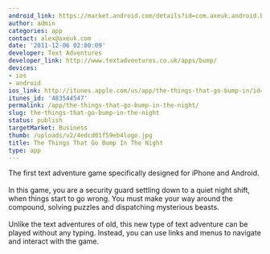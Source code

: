 ```yaml
---
android_link: https://market.android.com/details?id=com.axeuk.android.bump
author: admin
categories: app
contact: alex@axeuk.com
date: '2011-12-06 02:00:09'
developer: Text Adventures
developer_link: http://www.textadventures.co.uk/apps/bump/
devices: 
- ios
- android
ios_link: http://itunes.apple.com/us/app/the-things-that-go-bump-in/id483544547?ls=1%26mt=8
itunes_id: '483544547'
permalink: /app/the-things-that-go-bump-in-the-night/
slug: the-things-that-go-bump-in-the-night
status: publish
targetMarket: Business
thumb: /uploads/v2/4edcd01f59eb4logo.jpg
title: The Things That Go Bump In The Night
type: app
---
```


The first text adventure game specifically designed for iPhone and Android.<br />
<br />
In this game, you are a security guard settling down to a quiet night shift, when things start to go wrong. You must make your way around the compound, solving puzzles and dispatching mysterious beasts.<br />
<br />
Unlike the text adventures of old, this new type of text adventure can be played without any typing. Instead, you can use links and menus to navigate and interact with the game.